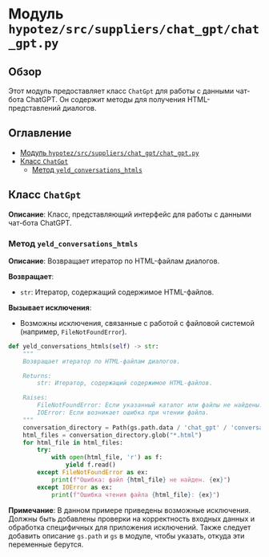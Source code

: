 # Модуль `hypotez/src/suppliers/chat_gpt/chat_gpt.py`

## Обзор

Этот модуль предоставляет класс `ChatGpt` для работы с данными чат-бота ChatGPT. Он содержит методы для получения HTML-представлений диалогов.

## Оглавление

- [Модуль `hypotez/src/suppliers/chat_gpt/chat_gpt.py`](#модуль-hypotezsrcsupplierschat_gptchat_gptpy)
- [Класс `ChatGpt`](#класс-chatgpt)
    - [Метод `yeld_conversations_htmls`](#метод-yeld_conversations_htmls)

## Класс `ChatGpt`

**Описание**: Класс, представляющий интерфейс для работы с данными чат-бота ChatGPT.


### Метод `yeld_conversations_htmls`

**Описание**: Возвращает итератор по HTML-файлам диалогов.

**Возвращает**:
- `str`: Итератор, содержащий содержимое HTML-файлов.

**Вызывает исключения**:
- Возможны исключения, связанные с работой с файловой системой (например, `FileNotFoundError`).


```python
def yeld_conversations_htmls(self) -> str:
    """
    Возвращает итератор по HTML-файлам диалогов.

    Returns:
        str: Итератор, содержащий содержимое HTML-файлов.

    Raises:
        FileNotFoundError: Если указанный каталог или файлы не найдены.
        IOError: Если возникает ошибка при чтении файла.
    """
    conversation_directory = Path(gs.path.data / 'chat_gpt' / 'conversations')
    html_files = conversation_directory.glob("*.html")
    for html_file in html_files:
        try:
            with open(html_file, 'r') as f:
                yield f.read()
        except FileNotFoundError as ex:
            print(f"Ошибка: файл {html_file} не найден. {ex}")
        except IOError as ex:
            print(f"Ошибка чтения файла {html_file}: {ex}")
```

**Примечание**:  В данном примере приведены возможные исключения.  Должны быть добавлены проверки на корректность входных данных и обработка специфичных для приложения исключений.  Также следует добавить описание `gs.path` и `gs` в модуле, чтобы указать, откуда эти переменные берутся.